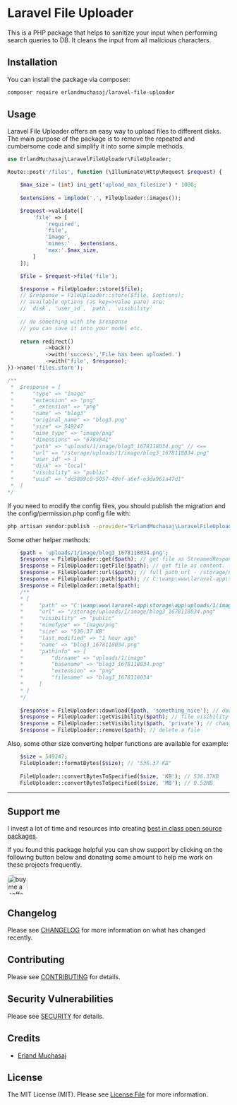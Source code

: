 # Laravel File Uploader

This is a PHP package that helps to sanitize your input when performing search queries to DB.
It cleans the input from all malicious characters.

## Installation

You can install the package via composer:

```bash
composer require erlandmuchasaj/laravel-file-uploader
```

## Usage

Laravel File Uploader offers an easy way to upload files to different disks. 
The main purpose of the package is to remove the repeated and cumbersome code and simplify it into some simple methods.


```php
use ErlandMuchasaj\LaravelFileUploader\FileUploader;

Route::post('/files', function (\Illuminate\Http\Request $request) {

    $max_size = (int) ini_get('upload_max_filesize') * 1000;
    
    $extensions = implode(',', FileUploader::images());

    $request->validate([
        'file' => [
            'required',
            'file',
            'image',
            'mimes:' . $extensions,
            'max:'.$max_size,
        ]
    ]);

    $file = $request->file('file');

    $response = FileUploader::store($file);
    // $response = FileUploader::store($file, $options);
    // available options (as key=>value pare) are:
    // `disk`, 'user_id`, `path`, `visibility`
    
    // do something with the $response
    // you can save it into your model etc.
    
    return redirect()
            ->back()
            ->with('success','File has been uploaded.')
            ->with('file', $response);
})->name('files.store');

/**
 *  $response = [
 *      "type" => "image"
 *      "extension" => "png"
 *      "_extension" => "png"
 *      "name" => "blog3"
 *      "original_name" => "blog3.png"
 *      "size" => 549247
 *      "mime_type" => "image/png"
 *      "dimensions" => "670x841"
 *      "path" => "uploads/1/image/blog3_1678118034.png" // <==
 *      "url" => "/storage/uploads/1/image/blog3_1678118034.png"
 *      "user_id" => 1
 *      "disk" => "local"
 *      "visibility" => "public"
 *      "uuid" => "dd5889c0-5057-49ef-a6ef-e3da961a47d1"
 *  ]
*/

```

If you need to modify the config files, you should publish the migration and the config/permission.php config file 
with:
```bash
php artisan vendor:publish --provider="ErlandMuchasaj\LaravelFileUploader\FileUploaderServiceProvider"
```

Some other helper methods:

```php
    $path = 'uploads/1/image/blog3_1678118034.png';
    $response = FileUploader::get($path); // get file as StreamedResponse
    $response = FileUploader::getFile($path); // get file as content.
    $response = FileUploader::url($path); // full path url - /storage/uploads/1/image/blog3_1678118034.png
    $response = FileUploader::path($path); // C:\wamp\www\laravel-app\storage\app\uploads/1/image/blog3_1678118034.png
    $response = FileUploader::meta($path);
    /**
    * [
    *     "path" => "C:\wamp\www\laravel-app\storage\app\uploads/1/image/blog3_1678118034.png"
    *     "url" => "/storage/uploads/1/image/blog3_1678118034.png"
    *     "visibility" => "public"
    *     "mimeType" => "image/png"
    *     "size" => "536.37 KB"
    *     "last_modified" => "1 hour ago"
    *     "name" => "blog3_1678118034.png"
    *     "pathinfo" => [
    *         "dirname" => "uploads/1/image"
    *         "basename" => "blog3_1678118034.png"
    *         "extension" => "png"
    *         "filename" => "blog3_1678118034"
    *     ]
    * ]
    */
        
    $response = FileUploader::download($path, 'something_nice'); // download the file as StreamedResponse
    $response = FileUploader::getVisibility($path); // file visibility when applicable private/public
    $response = FileUploader::setVisibility($path, 'private'); // change file visibility
    $response = FileUploader::remove($path); // delete a file
```

Also, some other size converting helper functions are available for example:

```php
    $size = 549247;
    FileUploader::formatBytes($size); // "536.37 KB"
    
    FileUploader::convertBytesToSpecified($size, 'KB'); // 536.37KB
    FileUploader::convertBytesToSpecified($size, 'MB'); // 0.52MB
```

---

## Support me

I invest a lot of time and resources into creating [best in class open source packages](https://github.com/erlandmuchasaj?tab=repositories).

If you found this package helpful you can show support by clicking on the following button below and donating some amount to help me work on these projects frequently.

<a href="https://www.buymeacoffee.com/erland" target="_blank">
    <img src="https://www.buymeacoffee.com/assets/img/guidelines/download-assets-2.svg" style="height: 45px; border-radius: 12px" alt="buy me a coffee"/>
</a>

## Changelog

Please see [CHANGELOG](CHANGELOG.md) for more information on what has changed recently.

## Contributing

Please see [CONTRIBUTING](CONTRIBUTING.md) for details.

## Security Vulnerabilities

Please see [SECURITY](SECURITY.md) for details.

## Credits

- [Erland Muchasaj](https://github.com/erlandmuchasaj)

## License

The MIT License (MIT). Please see [License File](LICENSE.md) for more information.

